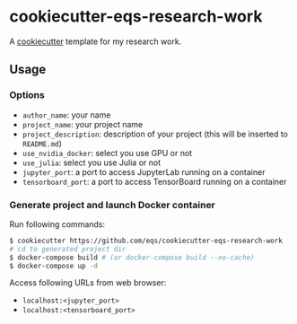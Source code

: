 # cookiecutter-eqs-research-work

A [cookiecutter](https://github.com/cookiecutter/cookiecutter) template for my research work.
## Usage

### Options

* `author_name`: your name
* `project_name`: your project name
* `project_description`: description of your project (this will be inserted to `README.md`)
* `use_nvidia_docker`: select you use GPU or not
* `use_julia`: select you use Julia or not
* `jupyter_port`: a port to access JupyterLab running on a container
* `tensorboard_port`: a port to access TensorBoard running on a container

### Generate project and launch Docker container

Run following commands:

```bash
$ cookiecutter https://github.com/eqs/cookiecutter-eqs-research-work
# cd to generated project dir
$ docker-compose build # (or docker-compose build --no-cache)
$ docker-compose up -d
```

Access following URLs from web browser:

* `localhost:<jupyter_port>`
* `localhost:<tensorboard_port>`
